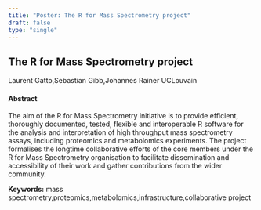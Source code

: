 ```yaml
---
title: "Poster: The R for Mass Spectrometry project"
draft: false
type: "single"
---
```


## The R for Mass Spectrometry project
Laurent Gatto,Sebastian Gibb,Johannes Rainer
UCLouvain
#### Abstract

The aim of the R for Mass Spectrometry initiative is to provide efficient, thoroughly documented, tested, flexible and interoperable R software for the analysis and interpretation of high throughput mass spectrometry assays, including proteomics and metabolomics experiments. The project formalises the longtime collaborative efforts of the core members under the R for Mass Spectrometry organisation to facilitate dissemination and accessibility of their work and gather contributions from the wider community. 



**Keywords:** mass spectrometry,proteomics,metabolomics,infrastructure,collaborative project
